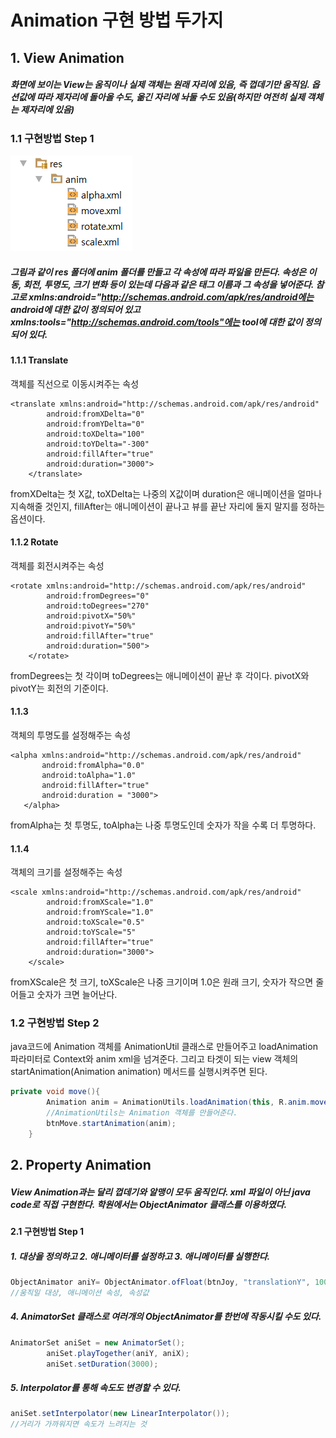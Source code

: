 # Animation 구현 방법 두가지

## 1. View Animation
##### 화면에 보이는 View는 움직이나 실제 객체는 원래 자리에 있음, 즉 껍데기만 움직임. 옵션값에 따라 제자리에 돌아올 수도, 옮긴 자리에 놔둘 수도 있음(하지만 여전히 실제 객체는 제자리에 있음)

### 1.1 구현방법 Step 1
![그림](./img/capture.PNG)
##### 그림과 같이 res 폴더에 anim 폴더를 만들고 각 속성에 따라 파일을 만든다. 속성은 이동, 회전, 투명도, 크기 변화 등이 있는데 다음과 같은 태그 이름과 그 속성을 넣어준다. *참고로 xmlns:android="http://schemas.android.com/apk/res/android에는 android에 대한 값이 정의되어 있고 xmlns:tools="http://schemas.android.com/tools"에는 tool에 대한 값이 정의 되어 있다.*

#### 1.1.1 Translate
객체를 직선으로 이동시켜주는 속성
```
<translate xmlns:android="http://schemas.android.com/apk/res/android"
        android:fromXDelta="0"
        android:fromYDelta="0"
        android:toXDelta="100"
        android:toYDelta="-300"
        android:fillAfter="true"
        android:duration="3000">
    </translate>
```
fromXDelta는 첫 X값, toXDelta는 나중의 X값이며 duration은 애니메이션을 얼마나 지속해줄 것인지, fillAfter는 애니메이션이 끝나고 뷰를 끝난 자리에 둘지 말지를 정하는 옵션이다.

#### 1.1.2 Rotate
객체를 회전시켜주는 속성
```
<rotate xmlns:android="http://schemas.android.com/apk/res/android"
        android:fromDegrees="0"
        android:toDegrees="270"
        android:pivotX="50%"
        android:pivotY="50%"
        android:fillAfter="true"
        android:duration="500">
    </rotate>
```
fromDegrees는 첫 각이며 toDegrees는 애니메이션이 끝난 후 각이다. pivotX와 pivotY는 회전의 기준이다.

#### 1.1.3
객체의 투명도를 설정해주는 속성
```
<alpha xmlns:android="http://schemas.android.com/apk/res/android"
       android:fromAlpha="0.0"
       android:toAlpha="1.0"
       android:fillAfter="true"
       android:duration = "3000">
   </alpha>
```
fromAlpha는 첫 투명도, toAlpha는 나중 투명도인데 숫자가 작을 수록 더 투명하다.

#### 1.1.4
객체의 크기를 설정해주는 속성
```
<scale xmlns:android="http://schemas.android.com/apk/res/android"
        android:fromXScale="1.0"
        android:fromYScale="1.0"
        android:toXScale="0.5"
        android:toYScale="5"
        android:fillAfter="true"
        android:duration="3000">
    </scale>
```
fromXScale은 첫 크기, toXScale은 나중 크기이며 1.0은 원래 크기, 숫자가 작으면 줄어들고 숫자가 크면 늘어난다.

### 1.2 구현방법 Step 2
java코드에 Animation 객체를 AnimationUtil 클래스로 만들어주고 loadAnimation 파라미터로 Context와 anim xml을 넘겨준다. 그리고 타겟이 되는 view 객체의 startAnimation(Animation animation) 메서드를 실행시켜주면 된다.
```java
private void move(){
        Animation anim = AnimationUtils.loadAnimation(this, R.anim.move);
        //AnimationUtils는 Animation 객체를 만들어준다.
        btnMove.startAnimation(anim);
    }
```

## 2. Property Animation
##### View Animation과는 달리 껍데기와 알맹이 모두 움직인다. xml 파일이 아닌 java code로 직접 구현한다. 학원에서는 ObjectAnimator 클래스를 이용하였다.

#### 2.1 구현방법 Step 1
##### 1. 대상을 정의하고 2. 애니메이터를 설정하고 3. 애니메이터를 실행한다.
```java
ObjectAnimator aniY= ObjectAnimator.ofFloat(btnJoy, "translationY", 100);
//움직일 대상, 애니메이션 속성, 속성값
```
##### 4. AnimatorSet 클래스로 여러개의 ObjectAnimator를 한번에 작동시킬 수도 있다.
```java
AnimatorSet aniSet = new AnimatorSet();
        aniSet.playTogether(aniY, aniX);
        aniSet.setDuration(3000);
```
##### 5. Interpolator를 통해 속도도 변경할 수 있다.
```java
aniSet.setInterpolator(new LinearInterpolator());
//거리가 가까워지면 속도가 느려지는 것
```
